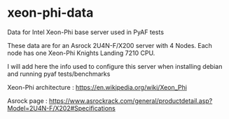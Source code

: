 # xeon-phi-data

Data for Intel Xeon-Phi base server used in PyAF tests

These data are for an Asrock 2U4N-F/X200 server with 4 Nodes. Each node has one Xeon-Phi Knights Landing 7210 CPU.

I will add here the info used to configure this server when installing debian and running pyaf tests/benchmarks


Xeon-Phi architecture : https://en.wikipedia.org/wiki/Xeon_Phi


Asrock page : 
https://www.asrockrack.com/general/productdetail.asp?Model=2U4N-F/X202#Specifications


